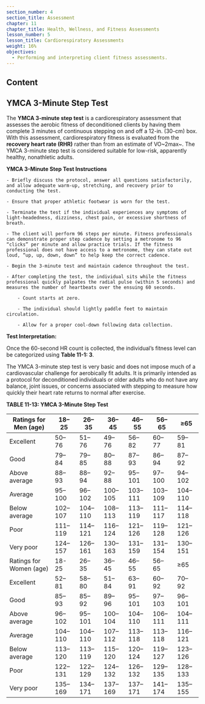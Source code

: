 ```yaml
---
section_number: 4
section_title: Assessment
chapter: 11
chapter_title: Health, Wellness, and Fitness Assessments
lesson_number: 5
lesson_title: Cardiorespiratory Assessments
weight: 16%
objectives:
  - Performing and interpreting client fitness assessments.
---
```


## Content
## YMCA 3-Minute Step Test

The **YMCA 3-minute step test** is a cardiorespiratory assessment that assesses the aerobic fitness of deconditioned clients by having them complete 3 minutes of continuous stepping on and off a 12-in. (30-cm) box. With this assessment, cardiorespiratory fitness is evaluated from the **recovery heart rate (RHR)** rather than from an estimate of VO~2max~. The YMCA 3-minute step test is considered suitable for low-risk, apparently healthy, nonathletic adults.

**YMCA 3-Minute Step Test Instructions**

	- Briefly discuss the protocol, answer all questions satisfactorily, and allow adequate warm-up, stretching, and recovery prior to conducting the test.

	- Ensure that proper athletic footwear is worn for the test.

	- Terminate the test if the individual experiences any symptoms of light-headedness, dizziness, chest pain, or excessive shortness of breath.

	- The client will perform 96 steps per minute. Fitness professionals can demonstrate proper step cadence by setting a metronome to 96 “clicks” per minute and allow practice trials. If the fitness professional does not have access to a metronome, they can state out loud, “up, up, down, down” to help keep the correct cadence.

	- Begin the 3-minute test and maintain cadence throughout the test.

	- After completing the test, the individual sits while the fitness professional quickly palpates the radial pulse (within 5 seconds) and measures the number of heartbeats over the ensuing 60 seconds.

		- Count starts at zero.

		- The individual should lightly paddle feet to maintain circulation.

		- Allow for a proper cool-down following data collection.

**Test Interpretation:**

Once the 60-second HR count is collected, the individual’s fitness level can be categorized using **Table 11-1: 3**.

The YMCA 3-minute step test is very basic and does not impose much of a cardiovascular challenge for aerobically fit adults. It is primarily intended as a protocol for deconditioned individuals or older adults who do not have any balance, joint issues, or concerns associated with stepping to measure how quickly their heart rate returns to normal after exercise.

**TABLE 11-13: YMCA 3-Minute Step Test**

| Ratings for Men (age) | 18–25 | 26–35 | 36–45 | 46–55 | 56–65 | ≥65 |
|---|---|---|---|---|---|---|
| Excellent | 50–76 | 51–76 | 49–76 | 56–82 | 60–77 | 59–81 |
| Good | 79–84 | 79–85 | 80–88 | 87–93 | 86–94 | 87–92 |
| Above average | 88–93 | 88–94 | 92–88 | 95–101 | 97–100 | 94–102 |
| Average | 95–100 | 96–102 | 100–105 | 103–111 | 103–109 | 104–110 |
| Below average | 102–107 | 104–110 | 108–113 | 113–119 | 111–117 | 114–118 |
| Poor | 111–119 | 114–121 | 116–124 | 121–126 | 119–128 | 121–126 |
| Very poor | 124–157 | 126–161 | 130–163 | 131–159 | 131–154 | 130–151 |
| Ratings for Women (age) | 18-25 | 26–35 | 36–45 | 46–55 | 56–65 | ≥65 |
| Excellent | 52–81 | 58–80 | 51–84 | 63–91 | 60–92 | 70–92 |
| Good | 85–93 | 85–92 | 89–96 | 95–101 | 97–103 | 96–101 |
| Above average | 96–102 | 95–101 | 100–104 | 104–110 | 106–111 | 104–111 |
| Average | 104–110 | 104–110 | 107–112 | 113–118 | 113–118 | 116–121 |
| Below average | 113–120 | 113–119 | 115–120 | 120–124 | 119–127 | 123–126 |
| Poor | 122–131 | 122–129 | 124–132 | 126–132 | 129–135 | 128–133 |
| Very poor | 135–169 | 134–171 | 137–169 | 137–171 | 141–174 | 135–155 |